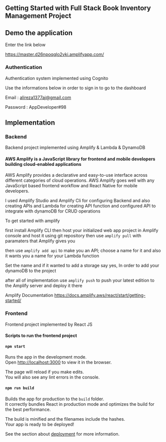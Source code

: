 ## Getting Started with Full Stack Book Inventory Management Project

## Demo the application

Enter the link below

https://master.d26npoqqlo2vki.amplifyapp.com/


### Authentication

Authentication system implemented using Cognito 

Use the informations below in order to sign in to go to the dashboard 

Email : alireza1377aj@gmail.com

Password : AppDeveloper#98

## Implementation

### Backend

Backend project implemented using Amplify & Lambda & DynamoDB

#### AWS Amplify is a JavaScript library for frontend and mobile developers building cloud-enabled applications
AWS Amplify provides a declarative and easy-to-use interface across different categories of cloud operations. AWS Amplify goes well with any JavaScript based frontend workflow and React Native for mobile developers.

I used Amplify Studio and Amplify Cli for configuring Backend and also creating APIs and Lambda for creating API function 
and configured API to integrate with dynamoDB for CRUD operations

To get started with amplify 

first install Amplify CLI then host your initialized web app project in Amplify console and host it using git repository
then use ``` amplify pull ``` with paramaters that Amplify gives you 

then use ``` amplify add api ``` to make you an API; choose a name for it 
and also it wants you a name for your Lambda function 

Set the name and if it wanted to add a storage say yes, In order to add your dynamoDB to the project 

after all of implementation use ``` amplify push ``` to push your latest edition to the Amplify server and deploy it there

Amplify Documentation
https://docs.amplify.aws/react/start/getting-started/

### Frontend

Frontend project implemented by React JS

#### Scripts to run the frontend project

#### `npm start`

Runs the app in the development mode.\
Open [http://localhost:3000](http://localhost:3000) to view it in the browser.

The page will reload if you make edits.\
You will also see any lint errors in the console.

#### `npm run build`

Builds the app for production to the `build` folder.\
It correctly bundles React in production mode and optimizes the build for the best performance.

The build is minified and the filenames include the hashes.\
Your app is ready to be deployed!

See the section about [deployment](https://facebook.github.io/create-react-app/docs/deployment) for more information.
